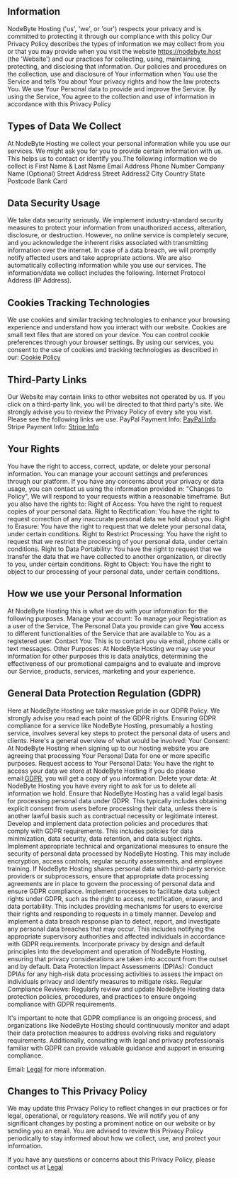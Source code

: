 ## Information

NodeByte Hosting ('us', 'we', or 'our') respects your privacy and is committed to protecting it through our compliance with this policy
Our Privacy Policy describes the types of information we may collect from you or that you may provide when you visit the website https://nodebyte.host (the 'Website') and our practices for collecting, using, maintaining, protecting, and disclosing that information. Our policies and procedures on the collection, use and disclosure of Your information when You use the Service and tells You about Your privacy rights and how the law protects You.
We use Your Personal data to provide and improve the Service. By using the Service, You agree to the collection and use of information in accordance with this Privacy Policy

## Types of Data We Collect

At NodeByte Hosting we collect your personal information while you use our services. We might ask you for you to provide certain information with us. This helps us to contact or identify you.The following information we do collect is
First Name & Last Name
Email Address
Phone Number
Company Name (Optional)
Street Address
Street Address2
City
Country
State
Postcode
Bank Card

## Data Security Usage

We take data security seriously. We implement industry-standard security measures to protect your information from unauthorized access, alteration, disclosure, or destruction. However, no online service is completely secure, and you acknowledge the inherent risks associated with transmitting information over the internet. In case of a data breach, we will promptly notify affected users and take appropriate actions.&nbsp;We are also automatically collecting information while you use our services. The information/data we collect includes the following. Internet Protocol Address (IP Address).

## Cookies Tracking Technologies

We use cookies and similar tracking technologies to enhance your browsing experience and understand how you interact with our website. Cookies are small text files that are stored on your device. You can control cookie preferences through your browser settings. By using our services, you consent to the use of cookies and tracking technologies as described in our: [Cookie Policy](https://nodebyte.host/legal/cookies)

## Third-Party Links

Our Website may contain links to other websites not operated by us. If you click on a third-party link, you will be directed to that third party&apos;s site. We strongly advise you to review the Privacy Policy of every site you visit. Please see the following links we use.
PayPal Payment Info:  [PayPal Info](https://www.paypal.com/uk/legalhub/privacy-full)
Stripe Payment Info:  [Stripe Info](https://stripe.com/gb/privacy)



## Your Rights

You have the right to access, correct, update, or delete your personal information. You can manage your account settings and preferences through our platform. If you have any concerns about your privacy or data usage, you can contact us using the information provided in: "Changes to Policy", We will respond to your requests within a reasonable timeframe. But you also have the rights to:
Right of Access: You have the right to request copies of your personal data.
Right to Rectification: You have the right to request correction of any inaccurate personal data we hold about you.
Right to Erasure: You have the right to request that we delete your personal data, under certain conditions.
Right to Restrict Processing: You have the right to request that we restrict the processing of your personal data, under certain conditions.
Right to Data Portability: You have the right to request that we transfer the data that we have collected to another organization, or directly to you, under certain conditions.
Right to Object: You have the right to object to our processing of your personal data, under certain conditions.


## How we use your Personal Information

At NodeByte Hosting this is what we do with your information for the following purposes. Manage your account: To manage your Registration as a user of the Service, The Personal Data you provide can give <b>You</b>&nbsp;access to different functionalities of the Service that&nbsp;are available to You as a registered user.
Contact You: This is to contact you via email, phone calls or text messages.
Other Purposes: At NodeByte Hosting we may use your information for other purposes this is data analytics, determining the effectiveness of our promotional campaigns and to evaluate and improve our Service, products, services, marketing and your experience.

## General Data Protection Regulation (GDPR)

Here at NodeByte Hosting we take massive pride in our GDPR Policy. We strongly advise you read each point of the GDPR rights.
Ensuring GDPR compliance for a service like NodeByte Hosting, presumably a hosting service, involves several key steps to protect the personal data of users and clients. Here&apos;s a general overview of what would be involved:
Your Consent: At NodeByte Hosting when signing up to our hosting website you are agreeing that processing Your Personal Data for one or more specific purposes. 
Request access to Your Personal Data: You have the right to access your data we store at NodeByte Hosting if you do please email:[GDPR](mailto:gdpr@nodebyte.co.uk), you will get a copy of you information.
Delete your data: At NodeByte Hosting you have every right to ask for us to delete all information we hold.
Ensure that NodeByte Hosting has a valid legal basis for processing personal data under GDPR. This typically includes obtaining explicit consent from users before processing their data, unless there is another lawful basis such as contractual necessity or legitimate interest.
Develop and implement data protection policies and procedures that comply with GDPR requirements. This includes policies for data minimization, data security, data retention, and data subject rights.
Implement appropriate technical and organizational measures to ensure the security of personal data processed by NodeByte Hosting. This may include encryption, access controls, regular security assessments, and employee training.
If NodeByte Hosting shares personal data with third-party service providers or subprocessors, ensure that appropriate data processing agreements are in place to govern the processing of personal data and ensure GDPR compliance.
Implement processes to facilitate data subject rights under GDPR, such as the right to access, rectification, erasure, and data portability. This includes providing mechanisms for users to exercise their rights and responding to requests in a timely manner.
Develop and implement a data breach response plan to detect, report, and investigate any personal data breaches that may occur. This includes notifying the appropriate supervisory authorities and affected individuals in accordance with GDPR requirements.
Incorporate privacy by design and default principles into the development and operation of NodeByte Hosting, ensuring that privacy considerations are taken into account from the outset and by default.
Data Protection Impact Assessments (DPIAs): Conduct DPIAs for any high-risk data processing activities to assess the impact on individuals privacy and identify measures to mitigate risks.
Regular Compliance Reviews: Regularly review and update NodeByte Hosting data protection policies, procedures, and practices to ensure ongoing compliance with GDPR requirements.   

It's important to note that GDPR compliance is an ongoing process, and organizations like NodeByte Hosting should continuously monitor and adapt their data protection measures to address evolving risks and regulatory requirements. Additionally, consulting with legal and privacy professionals familiar with GDPR can provide valuable guidance and support in ensuring compliance.

Email: [Legal](mailto:legal@nodebyte.co.uk) for more information.

## Changes to This Privacy Policy

We may update this Privacy Policy to reflect changes in our practices or for legal, operational, or regulatory reasons. We will notify you of any significant changes by posting a prominent notice on our website or by sending you an email. You are advised to review this Privacy Policy periodically to stay informed about how we collect, use, and protect your information.


If you have any questions or concerns about this Privacy Policy, please contact us at [Legal](mailto:legal@nodebyte.co.uk)

